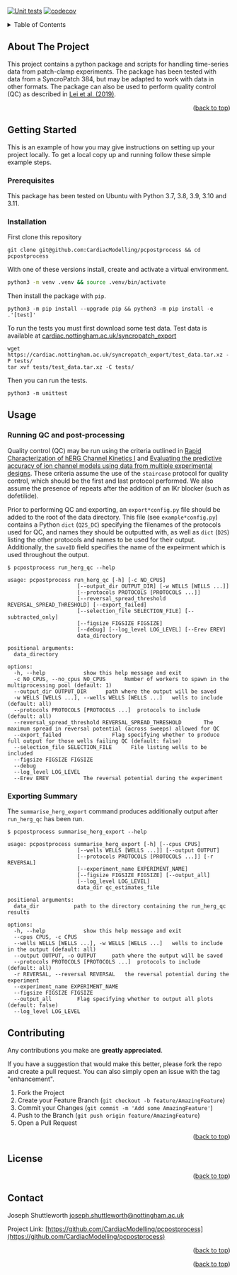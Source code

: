 
<!-- Improved compatibility of back to top link: See: https://github.com/othneildrew/Best-README-Template/pull/73 -->
<a name="readme-top"></a>

<!-- PROJECT SHIELDS -->
[![Unit tests](https://github.com/CardiacModelling/pcpostprocess/actions/workflows/pytest.yml/badge.svg)](https://github.com//CardiacModelling/pcpostprocess/actions/workflows/pytest.yml)
[![codecov](https://codecov.io/gh/CardiacModelling/pcpostprocess/graph/badge.svg?token=HOL0FrpGqs)](https://codecov.io/gh/CardiacModelling/pcpostprocess)


<!-- PROJECT LOGO -->
<!-- <br /> -->
<!-- <div align="center"> -->
<!--     <img src="images/logo.png" alt="Logo" width="80" height="80"> -->
<!--   </a> -->


<!-- TABLE OF CONTENTS -->
<details>
  <summary>Table of Contents</summary>
  <ol>
    <li>
      <a href="#about-the-project">About The Project</a>
      <ul>
        <li><a href="#built-with">Built With</a></li>
      </ul>
    </li>
    <li>
      <a href="#getting-started">Getting Started</a>
      <ul>
        <li><a href="#prerequisites">Prerequisites</a></li>
        <li><a href="#installation">Installation</a></li>
      </ul>
    </li>
    <li><a href="#usage">Usage</a></li>
    <li><a href="#roadmap">Roadmap</a></li>
    <li><a href="#contributing">Contributing</a></li>
    <li><a href="#license">License</a></li>
    <li><a href="#contact">Contact</a></li>
    <li><a href="#acknowledgments">Acknowledgments</a></li>
  </ol>
</details>


<!-- ABOUT THE PROJECT -->
## About The Project
This project contains a python package and scripts for handling time-series data from patch-clamp experiments. The package has been tested with data from a SyncroPatch 384, but may be adapted to work with data in other formats. The package can also be used to perform quality control (QC) as described in [Lei et al. (2019)](https://doi.org/10.1016%2Fj.bpj.2019.07.029).

<p align="right">(<a href="#readme-top">back to top</a>)</p>


<!-- GETTING STARTED -->
## Getting Started

This is an example of how you may give instructions on setting up your project locally.
To get a local copy up and running follow these simple example steps.

### Prerequisites

This package has been tested on Ubuntu with Python 3.7, 3.8, 3.9, 3.10 and 3.11.

### Installation

First clone this repository

```
git clone git@github.com:CardiacModelling/pcpostprocess && cd pcpostprocess
```

With one of these versions install, create and activate a virtual environment.

  ```sh
  python3 -m venv .venv && source .venv/bin/activate
  ```

Then install the package with `pip`.

```
python3 -m pip install --upgrade pip && python3 -m pip install -e .'[test]'
```

To run the tests you must first download some test data. Test data is available at [cardiac.nottingham.ac.uk/syncropatch\_export](https://cardiac.nottingham.ac.uk/syncropatch_export)

```
wget https://cardiac.nottingham.ac.uk/syncropatch_export/test_data.tar.xz -P tests/
tar xvf tests/test_data.tar.xz -C tests/
```

Then you can run the tests.
```
python3 -m unittest
```


<!-- USAGE -->
## Usage

### Running QC and post-processing

Quality control (QC) may be run using the criteria outlined in [Rapid Characterization of hERG Channel Kinetics I](https://doi.org/10.1016/j.bpj.2019.07.030) and [Evaluating the predictive accuracy of ion channel models using data from multiple experimental designs](https://doi.org/10.1101/2024.08.16.608289). These criteria assume the use of the `staircase` protocol for quality control, which should be the first and last protocol performed. We also assume the presence of repeats after the addition of an IKr blocker (such as dofetilide).

Prior to performing QC and exporting, an `export*config.py` file should be added to the root of the data directory. This file (see `example*config.py`) contains a Python `dict` (`Q2S_DC`) specifying the filenames of the protocols used for QC, and names they should be outputted with, as well as `dict` (`D2S`) listing the other protocols and names to be used for their output. Additionally, the `saveID` field specifies the name of the expeirment which is used throughout the output.

```
$ pcpostprocess run_herg_qc --help

usage: pcpostprocess run_herg_qc [-h] [-c NO_CPUS]
                      [--output_dir OUTPUT_DIR] [-w WELLS [WELLS ...]]
                      [--protocols PROTOCOLS [PROTOCOLS ...]]
                      [--reversal_spread_threshold REVERSAL_SPREAD_THRESHOLD] [--export_failed]
                      [--selection_file SELECTION_FILE] [--subtracted_only]
                      [--figsize FIGSIZE FIGSIZE]
                      [--debug] [--log_level LOG_LEVEL] [--Erev EREV]
                      data_directory

positional arguments:
  data_directory

options:
  -h, --help            show this help message and exit
  -c NO_CPUS, --no_cpus NO_CPUS      Number of workers to spawn in the multiprocessing pool (default: 1)
  --output_dir OUTPUT_DIR      path where the output will be saved
  -w WELLS [WELLS ...], --wells WELLS [WELLS ...]   wells to include (default: all)
  --protocols PROTOCOLS [PROTOCOLS ...]  protocols to include (default: all)
  --reversal_spread_threshold REVERSAL_SPREAD_THRESHOLD       The maximum spread in reversal potential (across sweeps) allowed for QC
  --export_failed                Flag specifying whether to produce full output for those wells failing QC (default: false)
  --selection_file SELECTION_FILE      File listing wells to be included
  --figsize FIGSIZE FIGSIZE
  --debug
  --log_level LOG_LEVEL
  --Erev EREV           The reversal potential during the experiment
```


### Exporting Summary

The `summarise_herg_export` command produces additionally output after `run_herg_qc` has been run.

```
$ pcpostprocess summarise_herg_export --help

usage: pcpostprocess summarise_herg_export [-h] [--cpus CPUS]
                      [--wells WELLS [WELLS ...]] [--output OUTPUT]
                      [--protocols PROTOCOLS [PROTOCOLS ...]] [-r REVERSAL]
                      [--experiment_name EXPERIMENT_NAME]
                      [--figsize FIGSIZE FIGSIZE] [--output_all]
                      [--log_level LOG_LEVEL]
                      data_dir qc_estimates_file

positional arguments:
  data_dir           path to the directory containing the run_herg_qc results

options:
  -h, --help            show this help message and exit
  --cpus CPUS, -c CPUS
  --wells WELLS [WELLS ...], -w WELLS [WELLS ...]   wells to include in the output (default: all)
  --output OUTPUT, -o OUTPUT     path where the output will be saved
  --protocols PROTOCOLS [PROTOCOLS ...]  protocols to include (default: all)
  -r REVERSAL, --reversal REVERSAL   the reversal potential during the experiment
  --experiment_name EXPERIMENT_NAME
  --figsize FIGSIZE FIGSIZE
  --output_all        Flag specifying whether to output all plots (default: false)
  --log_level LOG_LEVEL
```


<!-- CONTRIBUTING -->
## Contributing

Any contributions you make are **greatly appreciated**.

If you have a suggestion that would make this better, please fork the repo and create a pull request. You can also simply open an issue with the tag "enhancement".

1. Fork the Project
2. Create your Feature Branch (`git checkout -b feature/AmazingFeature`)
3. Commit your Changes (`git commit -m 'Add some AmazingFeature'`)
4. Push to the Branch (`git push origin feature/AmazingFeature`)
5. Open a Pull Request

<p align="right">(<a href="#readme-top">back to top</a>)</p>

<!-- LICENSE -->
## License

<p align="right">(<a href="#readme-top">back to top</a>)</p>



<!-- CONTACT -->
## Contact

Joseph Shuttleworth joseph.shuttleworth@nottingham.ac.uk

Project Link: [https://github.com/CardiacModelling/pcpostprocess](https://github.com/CardiacModelling/pcpostprocess)

<p align="right">(<a href="#readme-top">back to top</a>)</p>

<p align="right">(<a href="#readme-top">back to top</a>)</p>



<!-- MARKDOWN LINKS & IMAGES -->
<!-- https://www.markdownguide.org/basic-syntax/#reference-style-links -->
[contributors-shield]: https://img.shields.io/github/contributors/CardiacModelling/pcpostprocess.svg?style=for-the-badge
[contributors-url]: https://github.com/CardiacModelling/pcpostprocess/graphs/contributors
[forks-shield]: https://img.shields.io/github/forks/CardiacModelling/pcpostprocess.svg?style=for-the-badge
[forks-url]: https://github.com/CardiacModelling/pcpostprocess/network/members
[stars-shield]: https://img.shields.io/github/stars/CardiacModelling/pcpostprocess.svg?style=for-the-badge
[stars-url]: https://github.com/CardiacModelling/pcpostprocess/stargazers
[issues-shield]: https://img.shields.io/github/issues/CardiacModelling/pcpostprocess.svg?style=for-the-badge
[issues-url]: https://github.com/CardiacModelling/pcpostprocess/issues
[license-shield]: https://img.shields.io/github/license/Cardiac/Modelling/pcpostprocess.svg?style=for-the-badge
[license-url]: https://github.com/CardiacModelling/pcpostprocess/blob/master/LICENSE.txt
[linkedin-shield]: https://img.shields.io/badge/-LinkedIn-black.svg?style=for-the-badge&logo=linkedin&colorB=555
[linkedin-url]: https://linkedin.com/in/linkedin_username
[product-screenshot]: images/screenshot.png
[Next.js]: https://img.shields.io/badge/next.js-000000?style=for-the-badge&logo=nextdotjs&logoColor=white
[Next-url]: https://nextjs.org/
[React.js]: https://img.shields.io/badge/React-20232A?style=for-the-badge&logo=react&logoColor=61DAFB
[React-url]: https://reactjs.org/
[Vue.js]: https://img.shields.io/badge/Vue.js-35495E?style=for-the-badge&logo=vuedotjs&logoColor=4FC08D
[Vue-url]: https://vuejs.org/
[Angular.io]: https://img.shields.io/badge/Angular-DD0031?style=for-the-badge&logo=angular&logoColor=white
[Angular-url]: https://angular.io/
[Svelte.dev]: https://img.shields.io/badge/Svelte-4A4A55?style=for-the-badge&logo=svelte&logoColor=FF3E00
[Svelte-url]: https://svelte.dev/
[Laravel.com]: https://img.shields.io/badge/Laravel-FF2D20?style=for-the-badge&logo=laravel&logoColor=white
[Laravel-url]: https://laravel.com
[Bootstrap.com]: https://img.shields.io/badge/Bootstrap-563D7C?style=for-the-badge&logo=bootstrap&logoColor=white
[Bootstrap-url]: https://getbootstrap.com
[JQuery.com]: https://img.shields.io/badge/jQuery-0769AD?style=for-the-badge&logo=jquery&logoColor=white
[JQuery-url]: https://jquery.com 
